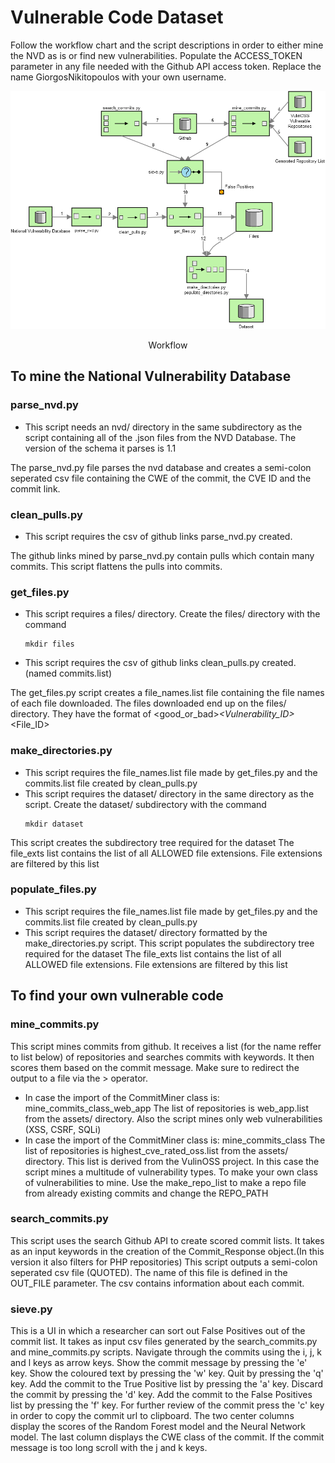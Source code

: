 # Vulnerable Code Dataset

Follow the workflow chart and the script descriptions in order to either mine the NVD as is or find new vulnerabilities. 
Populate the ACCESS_TOKEN parameter in any file needed with the Github API access token. Replace the name GiorgosNikitopoulos
with your own username.
<p align="center">
<img src="docs/diagram.png">
</p>
<p align="center">Workflow</p>

## To mine the National Vulnerability Database
### parse_nvd.py
- This script needs an nvd/ directory in the same subdirectory as the script containing all of the .json files from the NVD Database. The version of the schema it parses is 1.1

The parse_nvd.py file parses the nvd database and creates a semi-colon seperated csv file containing the CWE of the commit, the CVE ID and the commit link.

### clean_pulls.py
- This script requires the csv of github links parse_nvd.py created. 

The github links mined by parse_nvd.py contain pulls which contain many commits. This script flattens the pulls into commits. 
### get_files.py
- This script requires a files/ directory. Create the files/ directory with the command
    ```
    mkdir files
    ```
- This script requires the csv of github links clean_pulls.py created. (named commits.list) 

The get_files.py script creates a file_names.list file containing the file names of each file downloaded. 
The files downloaded end up on the files/ directory. They have the format of <good_or_bad>_<Vulnerability_ID>_<File_ID> 

### make_directories.py
- This script requires the file_names.list file made by get_files.py and the commits.list file created by clean_pulls.py
- This script requires the dataset/ directory in the same directory as the script. Create the dataset/ subdirectory with the command 
    ```
    mkdir dataset
    ```
This script creates the subdirectory tree required for the dataset 
The file_exts list contains the list of all ALLOWED file extensions. File extensions are filtered by this list 

### populate_files.py
- This script requires the file_names.list file made by get_files.py and the commits.list file created by clean_pulls.py
- This script requires the dataset/ directory formatted by the make_directories.py script. 
This script populates the subdirectory tree required for the dataset 
The file_exts list contains the list of all ALLOWED file extensions. File extensions are filtered by this list 

## To find your own vulnerable code
### mine_commits.py
This script mines commits from github. It receives a list (for the name reffer to list below) of repositories and searches commits with keywords. It then scores them based on the commit message.
Make sure to redirect the output to a file via the > operator. 
- In case the import of the CommitMiner class is: mine_commits_class_web_app
  The list of repositories is web_app.list from the assets/ directory.
  Also the script mines only web vulnerabilities (XSS, CSRF, SQLi)
- In case the import of the CommitMiner class is: mine_commits_class
  The list of repositories is highest_cve_rated_oss.list from the assets/ directory. This list is derived from the
  VulinOSS project. 
  In this case the script mines a multitude of vulnerability types. 
To make your own class of vulnerabilities to mine. Use the make_repo_list to make a repo file from already existing
commits and change the REPO_PATH 
### search_commits.py
This script uses the search Github API to create scored commit lists. It takes as an input keywords in the creation of the Commit_Response object.(In this version it also filters for PHP repositories) This script outputs a semi-colon seperated csv file (QUOTED). The name of this file is defined in the OUT_FILE parameter. The csv contains information about each commit. 
### sieve.py
This is a UI in which a researcher can sort out False Positives out of the commit list. It takes as input csv files generated by the search_commits.py and mine_commits.py scripts.  Navigate through the commits using the i, j, k and l keys as arrow keys. Show the commit message by pressing the 'e' key. Show the coloured text by pressing the 'w' key. Quit by pressing the 'q' key. Add the commit to the True Positive list by pressing the 'a' key. Discard the commit by pressing the 'd' key. Add the commit to the False Positives list by pressing the 'f' key. For further review
of the commit press the 'c' key in order to copy the commit url to clipboard. 
The two center columns display the scores of the Random Forest model and the Neural Network model. The last column displays the CWE class of the commit. 
If the commit message is too long scroll with the j and k keys.

